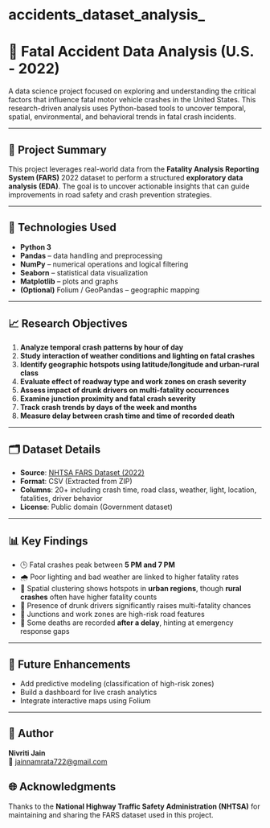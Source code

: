 # accidents_dataset_analysis_
# 🚗 Fatal Accident Data Analysis (U.S. - 2022)

A data science project focused on exploring and understanding the critical factors that influence fatal motor vehicle crashes in the United States. This research-driven analysis uses Python-based tools to uncover temporal, spatial, environmental, and behavioral trends in fatal crash incidents.

---

## 📂 Project Summary

This project leverages real-world data from the **Fatality Analysis Reporting System (FARS)** 2022 dataset to perform a structured **exploratory data analysis (EDA)**. The goal is to uncover actionable insights that can guide improvements in road safety and crash prevention strategies.

---

## 🔧 Technologies Used

- **Python 3**
- **Pandas** – data handling and preprocessing
- **NumPy** – numerical operations and logical filtering
- **Seaborn** – statistical data visualization
- **Matplotlib** – plots and graphs
- **(Optional)** Folium / GeoPandas – geographic mapping

---

## 📈 Research Objectives

1. **Analyze temporal crash patterns by hour of day**
2. **Study interaction of weather conditions and lighting on fatal crashes**
3. **Identify geographic hotspots using latitude/longitude and urban-rural class**
4. **Evaluate effect of roadway type and work zones on crash severity**
5. **Assess impact of drunk drivers on multi-fatality occurrences**
6. **Examine junction proximity and fatal crash severity**
7. **Track crash trends by days of the week and months**
8. **Measure delay between crash time and time of recorded death**

---

## 🗂️ Dataset Details

- **Source**: [NHTSA FARS Dataset (2022)](https://www.nhtsa.gov/research-data/fatality-analysis-reporting-system-fars)
- **Format**: CSV (Extracted from ZIP)
- **Columns**: 20+ including crash time, road class, weather, light, location, fatalities, driver behavior
- **License**: Public domain (Government dataset)

---

## 📊 Key Findings

- 🕒 Fatal crashes peak between **5 PM and 7 PM**
- 🌧️ Poor lighting and bad weather are linked to higher fatality rates
- 📍 Spatial clustering shows hotspots in **urban regions**, though **rural crashes** often have higher fatality counts
- 🧃 Presence of drunk drivers significantly raises multi-fatality chances
- 🚧 Junctions and work zones are high-risk road features
- 🧠 Some deaths are recorded **after a delay**, hinting at emergency response gaps


---

## 🔮 Future Enhancements

- Add predictive modeling (classification of high-risk zones)
- Build a dashboard for live crash analytics
- Integrate interactive maps using Folium

---

## 👤 Author

**Nivriti Jain**  
📧 jainnamrata722@gmail.com 

## 🌐 Acknowledgments

Thanks to the **National Highway Traffic Safety Administration (NHTSA)** for maintaining and sharing the FARS dataset used in this project.




